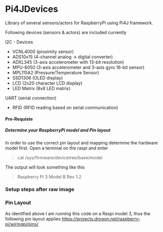 # Pi4JDevices
Library of several sensors/actors for RaspberryPi using Pi4J framework.

Following devices (sensors & actors) are included currently

I2C - Devices
  * VCNL4000    (proximity sensor)
  * ADS10x15    (4-channel analog -> digital converter)
  * ADXL345     (3-axis accelerometer with 13-bit resolution) 
  * MPU-6050    (3-axis accelerometer and 3-axis gyro 16-bit sensor)
  * MPL115A2    (Pressure/Temperature Sensor)
  * SSD1306     (OLED display)
  * LCD         (2x20 character LCD display)
  * LED Matrix  (8x8 LED matrix)
  
UART (serial connection)
  * RFID        (RFID reading based on serial communication)
  
  
#### Pre-Requiste
##### Determine your RaspberryPi model and Pin layout
In order to use the correct pin layout and mapping determine the hardware model first.
Open a terminal on the raspi and enter
> cat /sys/firmware/devicetree/base/model

The output will look something like this
> Raspberry Pi 3 Model B Rev 1.2

### Setup steps after raw image

### Pin Layout
As identified above I am running this code on a Raspi model 3, thus the following pin layout applies
https://projects.drogon.net/raspberry-pi/wiringpi/pins/
